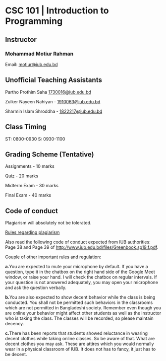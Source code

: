 # CSC 101 | Introduction to Programming
## Instructor
### Mohammad Motiur Rahman
Email: motiur@iub.edu.bd

## Unofficial Teaching Assistants
Partho Prothim Saha 1730016@iub.edu.bd

Zulker Nayeen Nahiyan - 1910063@iub.edu.bd

Sharmin Islam Shroddha - 1822217@iub.edu.bd

## Class Timing
ST: 0800-0930 S: 0930-1100

## Grading Scheme (Tentative)
Assignments - 10 marks

Quiz - 20 marks

Midterm Exam - 30 marks

Final Exam - 40 marks

## Code of conduct
Plagiarism will absolutely not be tolerated.

[Rules regarding plagiarism](https://www.plagiarism.org/article/what-is-plagiarism)

Also read the following code of conduct expected from IUB authorities: Page 38 and Page 39 of http://www.iub.edu.bd/files/Greenbook,sp19.f.pdf.

Couple of other important rules and regulation: 

<b>a.</b>You are expected to mute your microphone by default. If you have a question, type it in the chatbox on the right hand side of the Google Meet window, or raise your hand. I will check the chatbox on regular intervals. If your question is not answered adequately, you may open your microphone and ask the question verbally.

<b>b.</b>You are also expected to show decent behavior while the class is being conducted. You shall not be permitted such behaviors in the classrooms which are not permitted in Bangladeshi society. Remember even though you are online your behavior might affect other students as well as the instructor who is taking the class. The classes will be recorded, so please maintain decency.

<b>c.</b>There has been reports that students showed reluctance in wearing decent clothes while taking online classes. So be aware of that. What are decent clothes you may ask. These are attires which you would normally wear in a physical classroom of IUB. It does not has to fancy, it just has to be decent.
        

